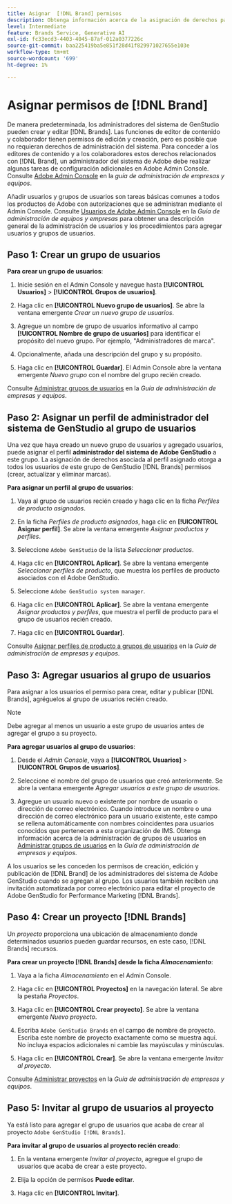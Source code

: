 ```yaml
---
title: Asignar  [!DNL Brand] permisos
description: Obtenga información acerca de la asignación de derechos para creadores y editores de GenStudio for Performance Marketing [!DNL Brand] s.
level: Intermediate
feature: Brands Service, Generative AI
exl-id: fc33ecd3-4403-4045-87af-012a0377226c
source-git-commit: baa225419ba5e851f28d41f829971027655e103e
workflow-type: tm+mt
source-wordcount: '699'
ht-degree: 1%

---
```


# Asignar permisos de [!DNL Brand]

De manera predeterminada, los administradores del sistema de GenStudio pueden crear y editar [!DNL Brands]. Las funciones de editor de contenido y colaborador tienen permisos de edición y creación, pero es posible que no requieran derechos de administración del sistema. Para conceder a los editores de contenido y a los colaboradores estos derechos relacionados con [!DNL Brand], un administrador del sistema de Adobe debe realizar algunas tareas de configuración adicionales en Adobe Admin Console. Consulte [Adobe Admin Console](https://helpx.adobe.com/enterprise/using/admin-console.html#Overview) en la _guía de administración de empresas y equipos_.

Añadir usuarios y grupos de usuarios son tareas básicas comunes a todos los productos de Adobe con autorizaciones que se administran mediante el Admin Console. Consulte [Usuarios de Adobe Admin Console](https://helpx.adobe.com/es/enterprise/using/users.html) en la _Guía de administración de equipos y empresas_ para obtener una descripción general de la administración de usuarios y los procedimientos para agregar usuarios y grupos de usuarios.

## Paso 1: Crear un grupo de usuarios

**Para crear un grupo de usuarios**:

1. Inicie sesión en el Admin Console y navegue hasta **[!UICONTROL Usuarios]** > **[!UICONTROL Grupos de usuarios]**.

1. Haga clic en **[!UICONTROL Nuevo grupo de usuarios]**. Se abre la ventana emergente _Crear un nuevo grupo de usuarios_.

1. Agregue un nombre de grupo de usuarios informativo al campo **[!UICONTROL Nombre de grupo de usuarios]** para identificar el propósito del nuevo grupo. Por ejemplo, &quot;Administradores de marca&quot;.

1. Opcionalmente, añada una descripción del grupo y su propósito.

1. Haga clic en **[!UICONTROL Guardar]**. El Admin Console abre la ventana emergente _Nuevo grupo_ con el nombre del grupo recién creado.

Consulte [Administrar grupos de usuarios](https://helpx.adobe.com/es/enterprise/using/user-groups.html) en la _Guía de administración de empresas y equipos_.

## Paso 2: Asignar un perfil de administrador del sistema de GenStudio al grupo de usuarios

Una vez que haya creado un nuevo grupo de usuarios y agregado usuarios, puede asignar el perfil **administrador del sistema de Adobe GenStudio** a este grupo. La asignación de derechos asociada al perfil asignado otorga a todos los usuarios de este grupo de GenStudio [!DNL Brands] permisos (crear, actualizar y eliminar marcas).

**Para asignar un perfil al grupo de usuarios**:

1. Vaya al grupo de usuarios recién creado y haga clic en la ficha _Perfiles de producto asignados_.

1. En la ficha _Perfiles de producto asignados_, haga clic en **[!UICONTROL Asignar perfil]**. Se abre la ventana emergente _Asignar productos y perfiles_.

1. Seleccione `Adobe GenStudio` de la lista _Seleccionar productos_.

1. Haga clic en **[!UICONTROL Aplicar]**. Se abre la ventana emergente _Seleccionar perfiles de producto_, que muestra los perfiles de producto asociados con el Adobe GenStudio.

1. Seleccione `Adobe GenStudio system manager`.

1. Haga clic en **[!UICONTROL Aplicar]**. Se abre la ventana emergente _Asignar productos y perfiles_, que muestra el perfil de producto para el grupo de usuarios recién creado.

1. Haga clic en **[!UICONTROL Guardar]**.

Consulte [Asignar perfiles de producto a grupos de usuarios](https://helpx.adobe.com/es/enterprise/using/user-groups.html) en la _Guía de administración de empresas y equipos_.

## Paso 3: Agregar usuarios al grupo de usuarios

Para asignar a los usuarios el permiso para crear, editar y publicar [!DNL Brands], agréguelos al grupo de usuarios recién creado.

>[!NOTE]
>
>Debe agregar al menos un usuario a este grupo de usuarios antes de agregar el grupo a su proyecto.

**Para agregar usuarios al grupo de usuarios**:

1. Desde el _Admin Console_, vaya a **[!UICONTROL Usuarios]** > **[!UICONTROL Grupos de usuarios]**.

1. Seleccione el nombre del grupo de usuarios que creó anteriormente. Se abre la ventana emergente _Agregar usuarios a este grupo de usuarios_.

1. Agregue un usuario nuevo o existente por nombre de usuario o dirección de correo electrónico. Cuando introduce un nombre o una dirección de correo electrónico para un usuario existente, este campo se rellena automáticamente con nombres coincidentes para usuarios conocidos que pertenecen a esta organización de IMS. Obtenga información acerca de la administración de grupos de usuarios en [Administrar grupos de usuarios](https://helpx.adobe.com/es/enterprise/using/user-groups.html) en la _Guía de administración de empresas y equipos_.

A los usuarios se les conceden los permisos de creación, edición y publicación de [!DNL Brand] de los administradores del sistema de Adobe GenStudio cuando se agregan al grupo. Los usuarios también reciben una invitación automatizada por correo electrónico para editar el proyecto de Adobe GenStudio for Performance Marketing [!DNL Brands].

## Paso 4: Crear un proyecto [!DNL Brands]

Un _proyecto_ proporciona una ubicación de almacenamiento donde determinados usuarios pueden guardar recursos, en este caso, [!DNL Brands] recursos.

**Para crear un proyecto [!DNL Brands] desde la ficha _Almacenamiento_**:

1. Vaya a la ficha _Almacenamiento_ en el Admin Console.

1. Haga clic en **[!UICONTROL Proyectos]** en la navegación lateral. Se abre la pestaña _Proyectos_.

1. Haga clic en **[!UICONTROL Crear proyecto]**. Se abre la ventana emergente _Nuevo proyecto_.

1. Escriba `Adobe GenStudio Brands` en el campo de nombre de proyecto. Escriba este nombre de proyecto exactamente como se muestra aquí. No incluya espacios adicionales ni cambie las mayúsculas y minúsculas.

1. Haga clic en **[!UICONTROL Crear]**. Se abre la ventana emergente _Invitar al proyecto_.

Consulte [Administrar proyectos](https://helpx.adobe.com/enterprise/using/projects-in-business-storage.html) en la _Guía de administración de empresas y equipos_.

## Paso 5: Invitar al grupo de usuarios al proyecto

Ya está listo para agregar el grupo de usuarios que acaba de crear al proyecto `Adobe GenStudio [!DNL Brands]`.

**Para invitar al grupo de usuarios al proyecto recién creado**:

1. En la ventana emergente _Invitar al proyecto_, agregue el grupo de usuarios que acaba de crear a este proyecto.

1. Elija la opción de permisos **Puede editar**.

1. Haga clic en **[!UICONTROL Invitar]**.
